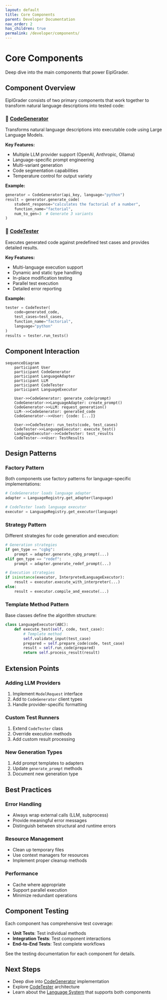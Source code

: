 ```yaml
---
layout: default
title: Core Components
parent: Developer Documentation
nav_order: 2
has_children: true
permalink: /developer/components/
---
```


# Core Components

Deep dive into the main components that power EiplGrader.

## Component Overview

EiplGrader consists of two primary components that work together to transform natural language descriptions into tested code:

### 🧠 [CodeGenerator](codegen.html)
Transforms natural language descriptions into executable code using Large Language Models.

**Key Features:**
- Multiple LLM provider support (OpenAI, Anthropic, Ollama)
- Language-specific prompt engineering
- Multi-variant generation
- Code segmentation capabilities
- Temperature control for output variety

**Example:**
```python
generator = CodeGenerator(api_key, language="python")
result = generator.generate_code(
    student_response="calculates the factorial of a number",
    function_name="factorial",
    num_to_gen=3  # Generate 3 variants
)
```

### 🧪 [CodeTester](tester.html)
Executes generated code against predefined test cases and provides detailed results.

**Key Features:**
- Multi-language execution support
- Dynamic and static type handling
- In-place modification testing
- Parallel test execution
- Detailed error reporting

**Example:**
```python
tester = CodeTester(
    code=generated_code,
    test_cases=test_cases,
    function_name="factorial",
    language="python"
)
results = tester.run_tests()
```

## Component Interaction

```mermaid
sequenceDiagram
    participant User
    participant CodeGenerator
    participant LanguageAdapter
    participant LLM
    participant CodeTester
    participant LanguageExecutor
    
    User->>CodeGenerator: generate_code(prompt)
    CodeGenerator->>LanguageAdapter: create_prompt()
    CodeGenerator->>LLM: request_generation()
    LLM-->>CodeGenerator: generated_code
    CodeGenerator-->>User: {code: [...]}
    
    User->>CodeTester: run_tests(code, test_cases)
    CodeTester->>LanguageExecutor: execute_test()
    LanguageExecutor-->>CodeTester: test_results
    CodeTester-->>User: TestResults
```

## Design Patterns

### Factory Pattern
Both components use factory patterns for language-specific implementations:

```python
# CodeGenerator loads language adapter
adapter = LanguageRegistry.get_adapter(language)

# CodeTester loads language executor  
executor = LanguageRegistry.get_executor(language)
```

### Strategy Pattern
Different strategies for code generation and execution:

```python
# Generation strategies
if gen_type == "cgbg":
    prompt = adapter.generate_cgbg_prompt(...)
elif gen_type == "redef":
    prompt = adapter.generate_redef_prompt(...)

# Execution strategies
if isinstance(executor, InterpretedLanguageExecutor):
    result = executor.execute_with_interpreter(...)
else:
    result = executor.compile_and_execute(...)
```

### Template Method Pattern
Base classes define the algorithm structure:

```python
class LanguageExecutor(ABC):
    def execute_test(self, code, test_case):
        # Template method
        self.validate_input(test_case)
        prepared = self.prepare_code(code, test_case)
        result = self.run_code(prepared)
        return self.process_result(result)
```

## Extension Points

### Adding LLM Providers
1. Implement `ModelRequest` interface
2. Add to `CodeGenerator` client types
3. Handle provider-specific formatting

### Custom Test Runners
1. Extend `CodeTester` class
2. Override execution methods
3. Add custom result processing

### New Generation Types
1. Add prompt templates to adapters
2. Update `generate_prompt` methods
3. Document new generation type

## Best Practices

### Error Handling
- Always wrap external calls (LLM, subprocess)
- Provide meaningful error messages
- Distinguish between structural and runtime errors

### Resource Management
- Clean up temporary files
- Use context managers for resources
- Implement proper cleanup methods

### Performance
- Cache where appropriate
- Support parallel execution
- Minimize redundant operations

## Component Testing

Each component has comprehensive test coverage:

- **Unit Tests**: Test individual methods
- **Integration Tests**: Test component interactions
- **End-to-End Tests**: Test complete workflows

See the testing documentation for each component for details.

## Next Steps

- Deep dive into [CodeGenerator](codegen.html) implementation
- Explore [CodeTester](tester.html) architecture
- Learn about the [Language System](../languages/) that supports both components